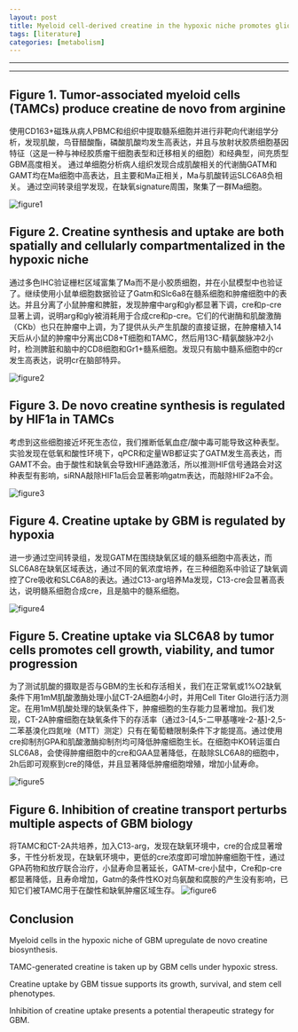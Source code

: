 ```yaml
---
layout: post
title: Myeloid cell-derived creatine in the hypoxic niche promotes glioblastoma growth
tags: [literature]
categories: [metabolism]
---
```


------------------------------------------------------------------------

------------------------------------------------------------------------

## Figure 1. Tumor-associated myeloid cells (TAMCs) produce creatine de novo from arginine
使用CD163+磁珠从病人PBMC和组织中提取髓系细胞并进行非靶向代谢组学分析，发现肌酸，鸟苷醋酸酯，磷酸肌酸均发生高表达，并且与放射状胶质细胞基因特征（这是一种与神经胶质瘤干细胞表型和迁移相关的细胞）和经典型，间充质型GBM高度相关。
通过单细胞分析病人组织发现合成肌酸相关的代谢酶GATM和GAMT均在Ma细胞中高表达，且主要和Ma正相关，Ma与肌酸转运SLC6A8负相关。
通过空间转录组学发现，在缺氧signature周围，聚集了一群Ma细胞。

![figure1](https://ars.els-cdn.com/content/image/1-s2.0-S155041312300445X-gr1.jpg)

## Figure 2. Creatine synthesis and uptake are both spatially and cellularly compartmentalized in the hypoxic niche
通过多色IHC验证栅栏区域富集了Ma而不是小胶质细胞，并在小鼠模型中也验证了。继续使用小鼠单细胞数据验证了Gatm和Slc6a8在髓系细胞和肿瘤细胞中的表达。并且分离了小鼠肿瘤和脾脏，发现肿瘤中arg和gly都显著下调，cre和p-cre显著上调，说明arg和gly被消耗用于合成cre和p-cre。它们的代谢酶和肌酸激酶（CKb）也只在肿瘤中上调，为了提供从头产生肌酸的直接证据，在肿瘤植入14天后从小鼠的肿瘤中分离出CD8+T细胞和TAMC，然后用13C-精氨酸脉冲2小时，检测脾脏和脑中的CD8细胞和Gr1+髓系细胞。发现只有脑中髓系细胞中的cr发生高表达，说明cr在脑部特异。

![figure2](https://ars.els-cdn.com/content/image/1-s2.0-S155041312300445X-gr2.jpg)

## Figure 3. De novo creatine synthesis is regulated by HIF1a in TAMCs
考虑到这些细胞接近坏死生态位，我们推断低氧血症/酸中毒可能导致这种表型。实验发现在低氧和酸性环境下，qPCR和定量WB都证实了GATM发生高表达，而GAMT不会。由于酸性和缺氧会导致HIF通路激活，所以推测HIF信号通路会对这种表型有影响，siRNA敲除HIF1a后会显著影响gatm表达，而敲除HIF2a不会。

![figure3](https://ars.els-cdn.com/content/image/1-s2.0-S155041312300445X-gr3.jpg)

## Figure 4. Creatine uptake by GBM is regulated by hypoxia
进一步通过空间转录组，发现GATM在围绕缺氧区域的髓系细胞中高表达，而SLC6A8在缺氧区域表达，通过不同的氧浓度培养，在三种细胞系中验证了缺氧调控了Cre吸收和SLC6A8的表达。通过C13-arg培养Ma发现，C13-cre会显著高表达，说明髓系细胞合成cre，且是脑中的髓系细胞。

![figure4](https://ars.els-cdn.com/content/image/1-s2.0-S155041312300445X-gr4.jpg)

## Figure 5. Creatine uptake via SLC6A8 by tumor cells promotes cell growth, viability, and tumor progression
为了测试肌酸的摄取是否与GBM的生长和存活相关，我们在正常氧或1%O2缺氧条件下用1mM肌酸激酶处理小鼠CT-2A细胞4小时，并用Cell Titer Glo进行活力测定。在用1mM肌酸处理的缺氧条件下，肿瘤细胞的生存能力显著增加。我们发现，CT-2A肿瘤细胞在缺氧条件下的存活率（通过3-[4,5-二甲基噻唑-2-基]-2,5-二苯基溴化四氮唑（MTT）测定）只有在葡萄糖限制条件下才能提高。通过使用cre抑制剂GPA和肌酸激酶抑制剂均可降低肿瘤细胞生长。在细胞中KO转运蛋白SLC6A8，会使得肿瘤细胞中的cre和GAA显著降低，在敲除SLC6A8的细胞中，2h后即可观察到cre的降低，并且显著降低肿瘤细胞增殖，增加小鼠寿命。

![figure5](https://ars.els-cdn.com/content/image/1-s2.0-S155041312300445X-gr5.jpg)

## Figure 6. Inhibition of creatine transport perturbs multiple aspects of GBM biology
将TAMC和CT-2A共培养，加入C13-arg，发现在缺氧环境中，cre的合成显著增多，干性分析发现，在缺氧环境中，更低的cre浓度即可增加肿瘤细胞干性，通过GPA药物和放疗联合治疗，小鼠寿命显著延长，GATM-cre小鼠中，Cre和p-cre都显著降低，且寿命增加，Gatm的条件性KO对鸟氨酸和腐胺的产生没有影响，已知它们被TAMC用于在酸性和缺氧肿瘤区域生存。
![figure6](https://ars.els-cdn.com/content/image/1-s2.0-S155041312300445X-gr6.jpg)

 ## Conclusion 
 Myeloid cells in the hypoxic niche of GBM upregulate de novo creatine biosynthesis. 

 TAMC-generated creatine is taken up by GBM cells under hypoxic stress.

 Creatine uptake by GBM tissue supports its growth, survival, and stem cell phenotypes. 

 Inhibition of creatine uptake presents a potential therapeutic strategy for GBM. 


